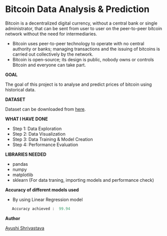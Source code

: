 # **Bitcoin Data Analysis & Prediction**

Bitcoin is a decentralized digital currency, without a central bank or single administrator, that can be sent from user to user on the peer-to-peer bitcoin network without the need for intermediaries.
-  Bitcoin uses peer-to-peer technology to operate with no central authority or banks; managing transactions and the issuing of bitcoins is carried out collectively by the network.
-   Bitcoin is open-source; its design is public, nobody owns or controls Bitcoin and everyone can take part. 



**GOAL**

The goal of this project is to analyse and predict prices of bitcoin using historical data.

**DATASET**

Dataset can be downloaded from [here](https://www.kaggle.com/sudalairajkumar/cryptocurrencypricehistory?select=coin_Bitcoin.csv).

**WHAT I HAVE DONE**
- Step 1: Data Exploration
- Step 2: Data Visualization
- Step 3: Data Training & Model Creation
- Step 4: Performance Evaluation




**LIBRARIES NEEDED**
- pandas
- numpy
- matplotlib
- sklearn (For data traning, importing models and performance check)

**Accuracy of different models used**
- By using Linear Regression model 
 ```python
    Accuracy achieved :  99.94
 ``` 

**Author** 

[Ayushi Shrivastava](https://github.com/ayushi424)

